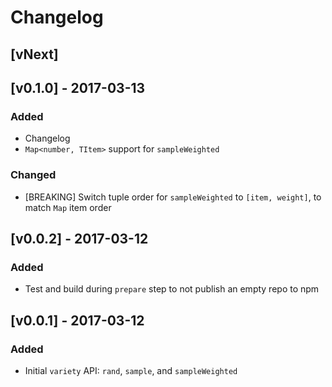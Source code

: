 # Changelog

## [vNext]

## [v0.1.0] - 2017-03-13

### Added

- Changelog
- `Map<number, TItem>` support for `sampleWeighted`

### Changed

- [BREAKING] Switch tuple order for `sampleWeighted` to `[item, weight]`, to match `Map` item order

## [v0.0.2] - 2017-03-12

### Added

- Test and build during `prepare` step to not publish an empty repo to npm

## [v0.0.1] - 2017-03-12

### Added

- Initial `variety` API: `rand`, `sample`, and `sampleWeighted`
